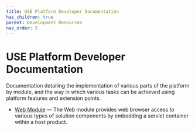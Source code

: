 ```yaml
---
title: USE Platform Developer Documentation
has_children: true
parent: Development Resources
nav_order: 5
---
```


# USE Platform Developer Documentation

Documentation detailing the implementation of various parts of the platform by module, and the way in which various tasks can be achieved using platform features and extension points.

-   [Web Module](Web_Module) — The Web module provides web browser access to various types of solution components by embedding a servlet container within a host product. 

